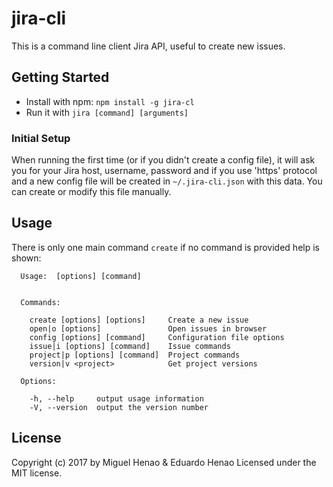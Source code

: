 # jira-cli

This is a command line client Jira API, useful to create new issues.

## Getting Started

*  Install with npm: `npm install -g jira-cl`
*  Run it with `jira [command] [arguments]`

### Initial Setup
When running the first time (or if you didn't create a config file), it will ask you for your Jira host, username, password and if you use 'https' protocol and a new config file will be created in `~/.jira-cli.json` with this data. You can create or modify this file manually.

## Usage

There is only one main command `create` if no command is provided help is shown:

```
  Usage:  [options] [command]


  Commands:

    create [options] [options]     Create a new issue
    open|o [options]               Open issues in browser
    config [options] [command]     Configuration file options
    issue|i [options] [command]    Issue commands
    project|p [options] [command]  Project commands
    version|v <project>            Get project versions

  Options:

    -h, --help     output usage information
    -V, --version  output the version number

```

## License

Copyright (c) 2017 by Miguel Henao & Eduardo Henao
Licensed under the MIT license.